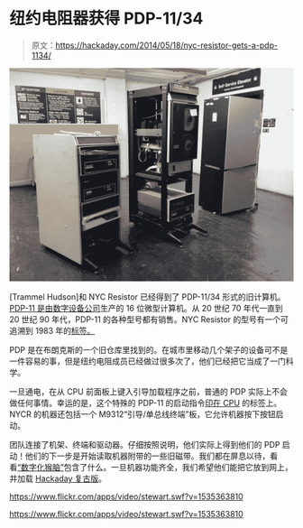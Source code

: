 # 纽约电阻器获得 PDP-11/34

> 原文：<https://hackaday.com/2014/05/18/nyc-resistor-gets-a-pdp-1134/>

![PDP-11/34 NYCR](img/e1286b9cd54541c97e2364c95e53ed23.png)

[Trammel Hudson]和 NYC Resistor 已经得到了 PDP-11/34 形式的旧计算机。 [PDP-11 是由](http://en.wikipedia.org/wiki/PDP-11)[数字设备公司](http://en.wikipedia.org/wiki/Digital_Equipment_Corporation)生产的 16 位微型计算机。从 20 世纪 70 年代一直到 20 世纪 90 年代，PDP-11 的各种型号都有销售。NYC Resistor 的型号有一个可追溯到 1983 年的[标签。](https://www.flickr.com/photos/osr/14019958376/)

PDP 是在布朗克斯的一个旧仓库里找到的。在城市里移动几个架子的设备可不是一件容易的事，但是纽约电阻成员已经做过很多次了，他们已经把它当成了一门科学。

一旦通电，在从 CPU 前面板上键入引导加载程序之前，普通的 PDP 实际上不会做任何事情。幸运的是，这个特殊的 PDP-11 的启动指令[印在 CPU](https://www.flickr.com/photos/osr/14043526294/) 的标签上。NYCR 的机器还包括一个 M9312“引导/单总线终端”板，它允许机器按下按钮启动。

团队连接了机架、终端和驱动器。仔细按照说明，他们实际上得到他们的 PDP 启动！他们的下一步是开始读取机器附带的一些旧磁带。我们都在屏息以待，看看[“数字化猴脑”](https://www.flickr.com/photos/osr/14043543694/in/set-72157644327706146)包含了什么。一旦机器功能齐全，我们希望他们能把它放到网上，并加载 [Hackaday 复古版](http://retro.hackaday.com/)。

<https://www.flickr.com/apps/video/stewart.swf?v=1535363810>



<https://www.flickr.com/apps/video/stewart.swf?v=1535363810>

